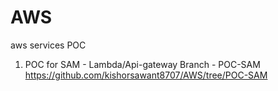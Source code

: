 # AWS
aws services POC

1. POC for SAM - Lambda/Api-gateway
  Branch - POC-SAM
  https://github.com/kishorsawant8707/AWS/tree/POC-SAM
